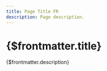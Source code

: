 ```yaml
---
title: Page Title FR
description: Page description.
---
```


# {$frontmatter.title}

{$frontmatter.description}
